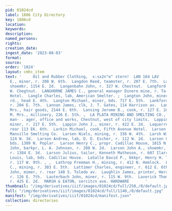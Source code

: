 ```yaml
---
pid: 01024cd
label: 1886 City Directory
key: 1886cd
location: 
keywords: 
description: 
named_persons: 
rights: 
creation_date: 
ingest_date: '2023-08-03'
format: 
source: 
order: '1024'
layout: cmhc_item
text: '     Oil and Rubber Clothing,  x:sx2n"e" stern!  LAN 164 LAV        Lang George
  E., miner, r. 208 W. 6th.  Langdon Reed, teamster, r. 207 E. 7th.  Lange Joseph,
  shoemkr, 1154 E. 2d.  Langenbahn John, r. 327 W. Chestnut.  Langford John, r. 146
  W. Chegtnut.  LANGHORNE JAMES C., general manager Dinero mine, r. Ta- bor Grand
  Hotel.  Langle Charles, lab, American Smelter. ;  Langton John, miner, r. Strayhorse
  rd., head E. 4th.  Langton Michael, miner, bds. 717 E. 5th.  Lankford Anna Miss,
  r. 204 E. 7th.  Lannan James, clk, J. T. Gates, 114 Harrison av.  Lanphier Lottie
  Mrs., hair goods, 2144 E. 6th.  Lansing Jerome B., cook, r. 127 E. 2d.  La Pierce
  M. Mrs., millinery, 226 E. 5th. ,  LA PLATA MINING AND SMELTING CO., W. Hanson,
  man- . ager, office and works, Chestnut, west of city limits.  Lappin James V.,
  miner, r. 217 E. 5th.  Lappin John J., miner, r. 422 E. 2d.  Laquerre V., painter,
  rear 113 EK. 6th.  Larkin Michael, cook, Fifth Avenue Hotel.  Larsen Charles, lab,
  Manville Smelting Co.  Larsen Niels, mining, r. 336 W. 4th.  Larsh William L., r.
  124 W. 3d.  Larson Andrew, lab, D. D. Escher, r. 112 W. 2d.  Larson Charles, lab,
  bds. 1309 N. Poplar.  Larson Henry C., propr. Cadillac House, 1815 N. Poplar.  Larson
  John, barkpr, L. A. Johnson, r. 208 W. 2d.  Larson John A., shoemkr, 2044 E. 3d,
  r. 1384 E. 3d.  Larson Julius, tailor, Kenneth Matheson, r. 607 Ilarrison av.  Larson
  Louis, lab, bds. Cadillac House.  LaSalle David P., bkkpr, Henry H. Tomkins & Co.,
  r. 117 W. 9th. , ,  Lathrop Freeman H., mining, r. 412 N. Hemlock.  Lathrop 8S.
  C., mining, r. 303 E. 5th.  Lattimer Charles, engineer, r. 612 E. 6th.  Laufenberg
  John, mimer, r. rear 148 S. Toledo av.  Laughlin James, printer, Herald Democrat,
  r. 126 E. 7th.  Lauterbach John, miner, r. 115 W. 9th.  Laverick Thomas, miner,
  r. 425 E. 2d.  MARSH & EATON, sercitcn ave. HARDWARE       '
thumbnail: "/img/derivatives/iiif/images/01024cd/full/250,/0/default.jpg"
full: "/img/derivatives/iiif/images/01024cd/full/1140,/0/default.jpg"
manifest: "/img/derivatives/iiif/01024cd/manifest.json"
collection: directories
---
```

